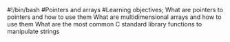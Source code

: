#!/bin/bash
#Pointers and arrays
#Learning objectives;
What are pointers to pointers and how to use them
What are multidimensional arrays and how to use them
What are the most common C standard library functions to manipulate strings
